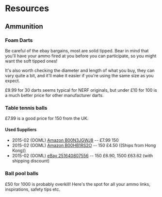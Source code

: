 # Resources

## Ammunition

### Foam Darts

Be careful of the ebay bargains, most are solid tipped. Bear in mind that you'll have your ammo fired at you 
before you can participate, so you might want the soft tipped ones!

It's also worth checking the diameter and length of what you buy, they can vary quite a bit, and it'll make 
it easier if you're using the same size as you expect. 

£9.99 for 30 darts seems typical for NERF originals, but under £10 for 100 is a much better price for other 
manufacturer darts. 

### Table tennis balls

£7.99 is a good price for 150 from the UK. 

#### Used Suppliers
* 2015-02 (OOML) [Amazon B00N3JGWJ8](http://www.amazon.co.uk/Outdoortips-150pcs-Tennis-Sports-Practice/dp/B00N3JGWJ8/ref=sr_1_4?ie=UTF8&qid=1423316601&sr=8-4&keywords=pingpong+balls+150) -- £7.99 150
* 2015-02 (OOML) [Amazon B00HB1RS2O](http://www.amazon.co.uk/MECO-150pcs-Table-Tennis-Balls/dp/B00HB1RS2O/ref=pd_sim_sbs_sg_7?ie=UTF8&refRID=0JASB5KS5XRM7M1GY01C) -- 150 £4.50 ((Ships from Hong Kong))
* 2015-02 (OOML) [eBay 251640807556](http://www.ebay.co.uk/itm/251640807556) -- 150 £6.90, 1500 £63.62 (with shipping discount)

	
### Ball pool balls

£50 for 1000 is probably overkill!
Here's the spot for all your ammo links, inspirations, safety tips etc.

